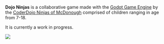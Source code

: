 **Dojo Ninjas** is a collaborative game made with the [Godot Game Engine](http://www.godotengine.org/projects/godot-engine) by the [CoderDojo Ninjas of McDonough](http://www.coderdojohenry.com) comprised of children ranging in age from 7-18. 

It is currently a work in progress. 

![](https://github.com/TutorialDoctor/TD-Godot-Games/blob/master/Dojo%20Ninjas/screenshot.png)
